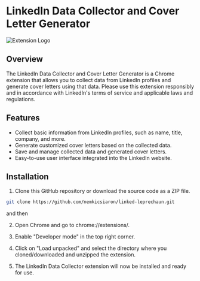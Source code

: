 # LinkedIn Data Collector and Cover Letter Generator

![Extension Logo](images/icon.ico)

## Overview

The LinkedIn Data Collector and Cover Letter Generator is a Chrome extension that allows you to collect data from LinkedIn profiles and generate cover letters using that data. Please use this extension responsibly and in accordance with LinkedIn's terms of service and applicable laws and regulations.

## Features

- Collect basic information from LinkedIn profiles, such as name, title, company, and more.
- Generate customized cover letters based on the collected data.
- Save and manage collected data and generated cover letters.
- Easy-to-use user interface integrated into the LinkedIn website.

## Installation

1. Clone this GitHub repository or download the source code as a ZIP file.

```bash
git clone https://github.com/nemkicsiaron/linked-leprechaun.git
```
and then

2. Open Chrome and go to chrome://extensions/.

3. Enable "Developer mode" in the top right corner.

4. Click on "Load unpacked" and select the directory where you cloned/downloaded and unzipped the extension.

5. The LinkedIn Data Collector extension will now be installed and ready for use.
